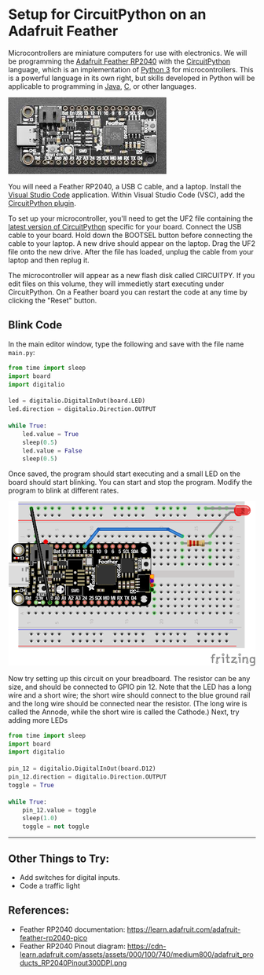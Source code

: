 # Setup for CircuitPython on an Adafruit Feather

Microcontrollers are miniature computers for use with electronics.  We will be programming the [Adafruit Feather RP2040](https://www.adafruit.com/product/4884) with the [CircuitPython](https://circuitpython.org/) language, which is an implementation of [Python 3](https://www.python.org/) for microcontrollers.  This is a powerful language in its own right, but skills developed in Python will be applicable to programming in [Java](https://en.wikipedia.org/wiki/Java_(programming_language)), [C](https://en.wikipedia.org/wiki/C_(programming_language)), or other languages.

![Feather RP2040](./img/feather_rp2040.jpeg)

You will need a Feather RP2040, a USB C cable, and a laptop. Install the [Visual Studio Code](https://code.visualstudio.com/) application.  Within Visual Studio Code (VSC), add the [CircuitPython plugin](https://marketplace.visualstudio.com/items?itemName=joedevivo.vscode-circuitpython).

To set up your microcontroller, you'll need to get the UF2 file containing the [latest version of CircuitPython](https://circuitpython.org/board/adafruit_feather_rp2040/) specific for your board.  Connect the USB cable to your board. Hold down the BOOTSEL button before connecting the cable to your laptop.  A new drive should appear on the laptop.  Drag the UF2 file onto the new drive.  After the file has loaded, unplug the cable from your laptop and then replug it.

The microcontroller will appear as a new flash disk called CIRCUITPY.  If you edit files on this volume, they will immedietly start executing under CircuitPython.  On a Feather board you can restart the code at any time by clicking the "Reset" button.

## Blink Code

In the main editor window, type the following and save with the file name `main.py`:

```python
from time import sleep
import board
import digitalio

led = digitalio.DigitalInOut(board.LED)
led.direction = digitalio.Direction.OUTPUT

while True:
    led.value = True
    sleep(0.5)
    led.value = False
    sleep(0.5)
```

Once saved, the program should start executing and a small LED on the board should start blinking.  You can start and stop the program.  Modify the program to blink at different rates.

![led_setup](./img/led_setup_bb_feather.png)

Now try setting up this circuit on your breadboard.  The resistor can be any size, and should be connected to GPIO pin 12.  Note that the LED has a long wire and a short wire; the short wire should connect to the blue ground rail and the long wire should be connected near the resistor. (The long wire is called the Annode, while the short wire is called the Cathode.) Next, try adding more LEDs

```python
from time import sleep
import board
import digitalio

pin_12 = digitalio.DigitalInOut(board.D12)
pin_12.direction = digitalio.Direction.OUTPUT
toggle = True

while True:
    pin_12.value = toggle
    sleep(1.0)
    toggle = not toggle
```

---

## Other Things to Try:
* Add switches for digital inputs.
* Code a traffic light

## References:
* Feather RP2040 documentation:  https://learn.adafruit.com/adafruit-feather-rp2040-pico
* Feather RP2040 Pinout diagram:  https://cdn-learn.adafruit.com/assets/assets/000/100/740/medium800/adafruit_products_RP2040Pinout300DPI.png


